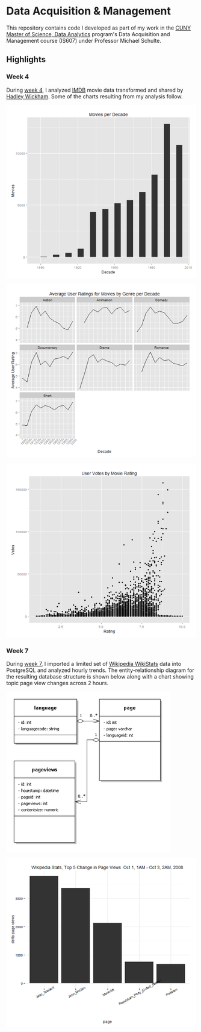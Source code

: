 # Data Acquisition & Management

This repository contains code I developed as part of my work in the 
[CUNY Master of Science, Data Analytics](http://sps.cuny.edu/programs/ms_dataanalytics) 
program's Data Acquisition and Management course (IS607) under Professor Michael Schulte.

## Highlights

### Week 4

During [week 4](https://github.com/dwdii/DataAcqMgmt/tree/master/Week4), I analyzed [IMDB](http://imdb.com) 
movie data transformed and shared by [Hadley Wickham](http://had.co.nz/). 
Some of the charts resulting from my analysis follow.

![Movies Per Decade](https://raw.githubusercontent.com/dwdii/DataAcqMgmt/master/Week4/MoviesPerDecade.png)

![Average Movie Rating By Genre per Decade](https://raw.githubusercontent.com/dwdii/DataAcqMgmt/master/Week4/AvgMovieRatingByGenreDecade.png)

![User Votes by Movie Rating](https://raw.githubusercontent.com/dwdii/DataAcqMgmt/master/Week4/UserVotesByMovieRating.png)

### Week 7

During [week 7](https://github.com/dwdii/DataAcqMgmt/tree/master/Week7), I imported a limited set of 
[Wikipedia WikiStats](https://aws.amazon.com/datasets/4182) data into PostgreSQL and analyzed hourly trends.
The entity-relationship diagram for the resulting database structure is shown below along with a chart showing
topic page view changes across 2 hours.

![Wikipedia data table ER diagram](https://raw.githubusercontent.com/dwdii/DataAcqMgmt/master/Week7/WikiDataDbDiagram.png)

![Top 5 Pages with increasing page views](https://raw.githubusercontent.com/dwdii/DataAcqMgmt/master/Week7/Top5ChangeWiki.png)
